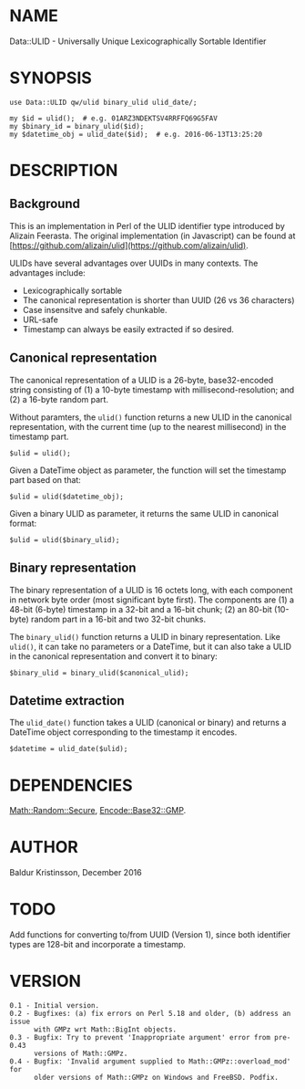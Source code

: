 # NAME

Data::ULID - Universally Unique Lexicographically Sortable Identifier

# SYNOPSIS

    use Data::ULID qw/ulid binary_ulid ulid_date/;

    my $id = ulid();  # e.g. 01ARZ3NDEKTSV4RRFFQ69G5FAV
    my $binary_id = binary_ulid($id);
    my $datetime_obj = ulid_date($id);  # e.g. 2016-06-13T13:25:20

# DESCRIPTION

## Background

This is an implementation in Perl of the ULID identifier type introduced by
Alizain Feerasta. The original implementation (in Javascript) can be found at
[https://github.com/alizain/ulid](https://github.com/alizain/ulid).

ULIDs have several advantages over UUIDs in many contexts. The advantages
include:

- Lexicographically sortable
- The canonical representation is shorter than UUID (26 vs 36 characters)
- Case insensitve and safely chunkable.
- URL-safe
- Timestamp can always be easily extracted if so desired.

## Canonical representation

The canonical representation of a ULID is a 26-byte, base32-encoded string
consisting of (1) a 10-byte timestamp with millisecond-resolution; and (2) a
16-byte random part.

Without paramters, the `ulid()` function returns a new ULID in the canonical
representation, with the current time (up to the nearest millisecond) in the
timestamp part.

    $ulid = ulid();

Given a DateTime object as parameter, the function will set the timestamp part
based on that:

    $ulid = ulid($datetime_obj);

Given a binary ULID as parameter, it returns the same ULID in canonical
format:

    $ulid = ulid($binary_ulid);

## Binary representation

The binary representation of a ULID is 16 octets long, with each component in
network byte order (most significant byte first). The components are (1) a
48-bit (6-byte) timestamp in a 32-bit and a 16-bit chunk; (2) an 80-bit
(10-byte) random part in a 16-bit and two 32-bit chunks.

The `binary_ulid()` function returns a ULID in binary representation. Like
`ulid()`, it can take no parameters or a DateTime, but it can also take a
ULID in the canonical representation and convert it to binary:

    $binary_ulid = binary_ulid($canonical_ulid);

## Datetime extraction

The `ulid_date()` function takes a ULID (canonical or binary) and returns
a DateTime object corresponding to the timestamp it encodes.

    $datetime = ulid_date($ulid);

# DEPENDENCIES

[Math::Random::Secure](https://metacpan.org/pod/Math::Random::Secure), [Encode::Base32::GMP](https://metacpan.org/pod/Encode::Base32::GMP).

# AUTHOR

Baldur Kristinsson, December 2016

# TODO

Add functions for converting to/from UUID (Version 1), since both identifier
types are 128-bit and incorporate a timestamp.

# VERSION

    0.1 - Initial version.
    0.2 - Bugfixes: (a) fix errors on Perl 5.18 and older, (b) address an issue
          with GMPz wrt Math::BigInt objects.
    0.3 - Bugfix: Try to prevent 'Inappropriate argument' error from pre-0.43
          versions of Math::GMPz.
    0.4 - Bugfix: 'Invalid argument supplied to Math::GMPz::overload_mod' for
          older versions of Math::GMPz on Windows and FreeBSD. Podfix.
